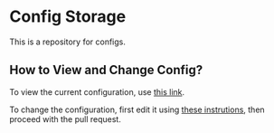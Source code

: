 # Config Storage

This is a repository for configs.

## How to View and Change Config?

To view the current configuration, use [this link](sessions.json). 

To change the configuration, first edit it using [these instrutions](https://docs.github.com/en/repositories/working-with-files/managing-files/editing-files#editing-files-in-your-repository), then proceed with the pull request. 
